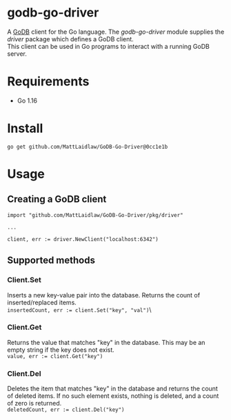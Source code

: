 # godb-go-driver
A [GoDB](https://github.com/MattLaidlaw/godb) client for the Go language. The *godb-go-driver* module supplies the *driver* package which defines a GoDB client.\
This client can be used in Go programs to interact with a running GoDB server.

# Requirements
* Go 1.16

# Install
```go get github.com/MattLaidlaw/GoDB-Go-Driver@0cc1e1b```

# Usage
## Creating a GoDB client
```
import "github.com/MattLaidlaw/GoDB-Go-Driver/pkg/driver"

...

client, err := driver.NewClient("localhost:6342")
```

## Supported methods

### Client.Set
Inserts a new key-value pair into the database. Returns the count of inserted/replaced items.\
```insertedCount, err := client.Set("key", "val")```\

### Client.Get
Returns the value that matches "key" in the database. This may be an empty string if the key does not exist.\
```value, err := client.Get("key")```

### Client.Del
Deletes the item that matches "key" in the database and returns the count of deleted items. If no such element exists, nothing is deleted, and a count of zero is returned.\
```deletedCount, err := client.Del("key")```
